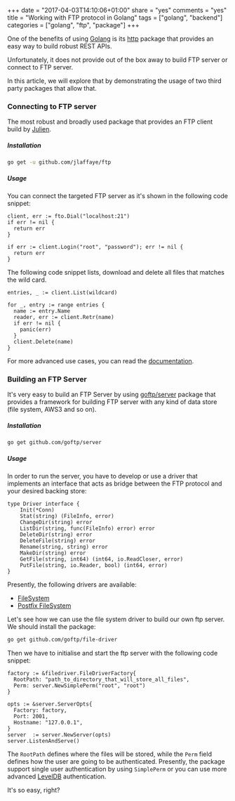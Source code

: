 +++
date = "2017-04-03T14:10:06+01:00"
share = "yes"
comments = "yes"
title = "Working with FTP protocol in Golang"
tags = ["golang", "backend"]
categories = ["golang", "ftp", "package"]
+++

One of the benefits of using [Golang](www.golang.org) is its
[http](https://golang.org/pkg/net/http/) package that provides an easy way to
build robust REST APIs.

Unfortunately, it does not provide out of the box away to build FTP server or
connect to FTP server.

In this article, we will explore that by demonstrating the usage of two third
party packages that allow that.

### Connecting to FTP server

The most robust and broadly used package that provides an FTP client build by
[Julien](https://github.com/jlaffaye).

##### Installation

```bash
go get -u github.com/jlaffaye/ftp
```

##### Usage

You can connect the targeted FTP server as it's shown in the following code
snippet:

```golang
client, err := fto.Dial("localhost:21")
if err != nil {
  return err
}

if err := client.Login("root", "password"); err != nil {
  return err
}
```

The following code snippet lists, download and delete all files that matches
the wild card.

```golang
entries, _ := client.List(wildcard)

for _, entry := range entries {
  name := entry.Name
  reader, err := client.Retr(name)
  if err != nil {
    panic(err)
  }
  client.Delete(name)
}
```

For more advanced use cases, you can read the
[documentation](https://godoc.org/github.com/jlaffaye/ftp).

### Building an FTP Server

It's very easy to build an FTP Server by using
[goftp/server](https://github.com/goftp/server) package that provides a
framework for building FTP server with any kind of data
store (file system, AWS3 and so on).

##### Installation

```bash
go get github.com/goftp/server
```

##### Usage

In order to run the server, you have to develop or use a driver that implements
an interface that acts as bridge between the FTP protocol and your desired
backing store:

```golang
type Driver interface {
    Init(*Conn)
    Stat(string) (FileInfo, error)
    ChangeDir(string) error
    ListDir(string, func(FileInfo) error) error
    DeleteDir(string) error
    DeleteFile(string) error
    Rename(string, string) error
    MakeDir(string) error
    GetFile(string, int64) (int64, io.ReadCloser, error)
    PutFile(string, io.Reader, bool) (int64, error)
}
```

Presently, the following drivers are available:

- [FileSystem](https://github.com/goftp/file-driver)
- [Postfix FileSystem](https://github.com/goftp/posixfs-driver)

Let's see how we can use the file system driver to build our own ftp server. We
should install the package:

```bash
go get github.com/goftp/file-driver
```

Then we have to initialise and start the ftp server with the following code
snippet:

```golang
factory := &filedriver.FileDriverFactory{
  RootPath: "path_to_directory_that_will_store_all_files",
  Perm: server.NewSimplePerm("root", "root")
}

opts := &server.ServerOpts{
  Factory: factory,
  Port: 2001,
  Hostname: "127.0.0.1",
}
server  := server.NewServer(opts)
server.ListenAndServe()
```

The `RootPath` defines where the files will be stored, while the `Perm` field
defines how the user are going to be authenticated. Presently, the package
support single user authentication by using `SimplePerm` or you can use more
advanced [LevelDB](https://github.com/goftp/leveldb-perm) authentication.

It's so easy, right?

